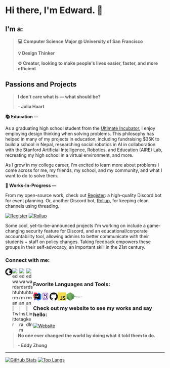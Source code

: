 # Hi there, I'm Edward. 👋

## I'm a:

> **💻  Computer Science Major @ University of San Francisco**
>
> **💡  Design Thinker**
>
> **⚙️  Creator, looking to make people's lives easier, faster, and more efficient**

## Passions and Projects

> **I don't care what is — what should be?**
>
> **\- Julia Haart**

**📚  Education —**

As a graduating high school student from the [Ultimate Incubator](https://www.wired.com/story/design-tech-high-school/), I enjoy employing design thinking when solving problems. This philosophy has helped in many of my projects in education, including fundraising $35K to build a school in Nepal, researching social robotics in AI in collaboration with the Stanford Artificial Intelligence, Robotics, and Education (AIRE) Lab, recreating my high school in a virtual environment, and more.

As I grow in my college career, I'm excited to learn more about problems I come across for me, my friends, my school, and my community, and what I want to do to solve them.

**🌟  Works-In-Progress —**

From my open-source work, check out [Register](https://edwardshturman.com/register): a high-quality Discord bot for event planning. Or, another Discord bot, [Rollup](https://edwardshturman.com/rollup), for keeping clean channels using threading.

[![Register](https://github-readme-stats.vercel.app/api/pin/?username=edwardshturman&repo=register-bot&theme=midnight-purple&hide_border=true)](https://github.com/edwardshturman/register-bot)
[![Rollup](https://github-readme-stats.vercel.app/api/pin/?username=edwardshturman&repo=rollup-bot&theme=midnight-purple&hide_border=true)](https://github.com/edwardshturman/rollup-bot)

Some cool, yet-to-be-announced projects I'm working on include a game-changing security feature for Discord, and an educational/corporate accountability tool, allowing admins to better communicate with their students + staff on policy changes. Taking feedback empowers these groups in their self-advocacy, an important skill in the 21st century.

### Connect with me:

[<img align="left" alt="edwardshturman.com" width="22px" src="https://raw.githubusercontent.com/iconic/open-iconic/master/svg/globe.svg" />][website]
[<img align="left" alt="edwardshturman | Twitter" width="22px" src="https://cdn.jsdelivr.net/npm/simple-icons@v3/icons/twitter.svg" />][twitter]
[<img align="left" alt="edwardshturman | Instagram" width="22px" src="https://cdn.jsdelivr.net/npm/simple-icons@v3/icons/instagram.svg" />][instagram]
[<img align="left" alt="edwardshturman | LinkedIn" width="22px" src="https://cdn.jsdelivr.net/npm/simple-icons@v3/icons/linkedin.svg" />][linkedin]

<br />

### Favorite Languages and Tools:

[<img align="left" alt="IntelliJ IDEA" width="26px" src="https://raw.githubusercontent.com/github/explore/caa262eeb858e81282d6f651d6eef1f8730b54ba/topics/intellij-idea/intellij-idea.png" />]()
[<img align="left" alt="Heroku" width="26px" src="https://raw.githubusercontent.com/github/explore/cb661bc288627f05a5ac4187b00495fd8048c9fa/topics/heroku/heroku.png" />]()
[<img align="left" alt="GitHub" width="26px" src="https://raw.githubusercontent.com/github/explore/78df643247d429f6cc873026c0622819ad797942/topics/github/github.png" />]()
[<img align="left" alt="JavaScript" width="26px" src="https://raw.githubusercontent.com/github/explore/80688e429a7d4ef2fca1e82350fe8e3517d3494d/topics/javascript/javascript.png" />]()
[<img align="left" alt="Node.js" width="26px" src="https://raw.githubusercontent.com/github/explore/80688e429a7d4ef2fca1e82350fe8e3517d3494d/topics/nodejs/nodejs.png" />]()
[<img align="left" alt="MongoDB" width="26px" src="https://raw.githubusercontent.com/github/explore/80688e429a7d4ef2fca1e82350fe8e3517d3494d/topics/mongodb/mongodb.png" />]()

<br />

### Check out my website to see my works and say hello:

[![Website](https://img.shields.io/website?label=edwardshturman.com&style=for-the-badge&url=https%3A%2F%2Fedwardshturman.com)](https://edwardshturman.com)

> **No one ever changed the world by doing what it told them to do.**
>
> **\- Eddy Zhong**

---

[![GitHub Stats](https://github-readme-stats.vercel.app/api?username=edwardshturman&hide=contribs&count_private=true&show_icons=true&theme=midnight-purple&custom_title=Edward%27s%20GitHub%20Stats&hide_border=true)](https://github.com/edwardshturman)
[![Top Langs](https://github-readme-stats.vercel.app/api/top-langs/?username=edwardshturman&layout=compact&theme=midnight-purple&hide_border=true)](https://github.com/edwardshturman)

[website]: https://edwardshturman.com
[twitter]: https://twitter.com/edwardshturman
[instagram]: https://instagram.com/edwardshturman
[linkedin]: https://linkedin.com/in/edward-shturman

